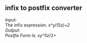 ## infix to postfix converter

Input: <br/>
The infix expression. x^y/(5*z)+2 <br/>
Output: <br/>
Postfix Form Is: xy^5z*/2+ <br/>
